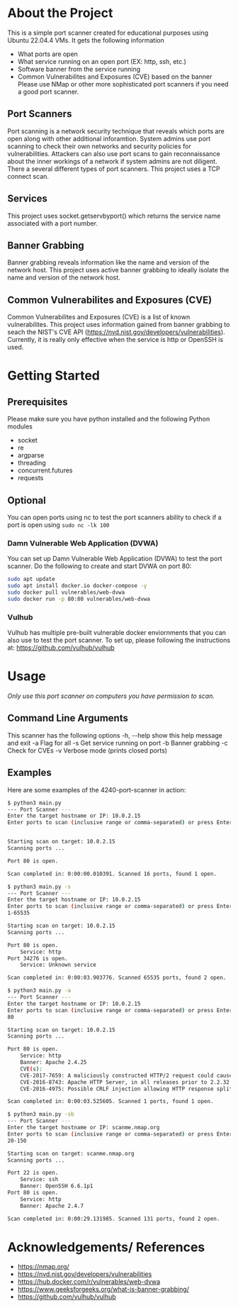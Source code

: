# About the Project 
This is a simple port scanner created for educational purposes using Ubuntu 22.04.4 VMs. It gets the following information 
- What ports are open 
- What service running on an open port (EX: http, ssh, etc.)
- Software banner from the service running 
- Common Vulnerabilites and Exposures (CVE) based on the banner
Please use NMap or other more sophisticated port scanners if you need a good port scanner. 

## Port Scanners 
Port scanning is a network security technique that reveals which ports are open along with other additional inforamtion. System admins use port scanning to check their own networks and security policies for vulnerabilities. Attackers can also use port scans to gain reconnaissance about the inner workings of a network if system admins are not diligent. 
There a several different types of port scanners. This project uses a TCP connect scan.  

## Services 
This project uses socket.getservbyport() which returns the service name associated with a port number. 

## Banner Grabbing 
Banner grabbing reveals information like the name and version of the network host. This project uses active banner grabbing to ideally isolate the name and version of the network host. 

## Common Vulnerabilites and Exposures (CVE)
Common Vulnerabilites and Exposures (CVE) is a list of known vulnerabilites. This project uses information gained from banner grabbing to seach the NIST's CVE API (https://nvd.nist.gov/developers/vulnerabilities). Currently, it is really only effective when the service is http or OpenSSH is used. 

# Getting Started 
## Prerequisites 
Please make sure you have python installed and the following Python modules 
- socket
- re
- argparse
- threading
- concurrent.futures
- requests

## Optional 
You can open ports using nc to test the port scanners ability to check if a port is open using
`sudo nc -lk 100` 
### Damn Vulnerable Web Application (DVWA)
You can set up Damn Vulnerable Web Application (DVWA) to test the port scanner. Do the following to create and start DVWA on port 80: 
```bash
sudo apt update
sudo apt install docker.io docker-compose -y
sudo docker pull vulnerables/web-dvwa
sudo docker run -p 80:80 vulnerables/web-dvwa
```
### Vulhub 
Vulhub has multiple pre-built vulnerable docker enviornments that you can also use to test the port scanner. 
To set up, please following the instructions at: https://github.com/vulhub/vulhub 

# Usage 
*Only use this port scanner on computers you have permission to scan.* 

## Command Line Arguments 
This scanner has the following options 
  -h, --help  show this help message and exit
  -a          Flag for all
  -s          Get service running on port
  -b          Banner grabbing
  -c          Check for CVEs
  -v          Verbose mode (prints closed ports)

## Examples 
Here are some examples of the 4240-port-scanner in action: 

```bash
$ python3 main.py
--- Port Scanner ---
Enter the target hostname or IP: 10.0.2.15
Enter ports to scan (inclusive range or comma-separated) or press Enter to use default ([21, 22, 23, 25, 53, 80, 443, 8080, 8443, 137, 139, 445, 1433, 1434, 3306, 3389]):


Starting scan on target: 10.0.2.15
Scanning ports ...

Port 80 is open.

Scan completed in: 0:00:00.010391. Scanned 16 ports, found 1 open.
```

```bash
$ python3 main.py -s
--- Port Scanner ---
Enter the target hostname or IP: 10.0.2.15
Enter ports to scan (inclusive range or comma-separated) or press Enter to use default ([21, 22, 23, 25, 53, 80, 443, 8080, 8443, 137, 139, 445, 1433, 1434, 3306, 3389]):
1-65535

Starting scan on target: 10.0.2.15
Scanning ports ...

Port 80 is open.
    Service: http
Port 34276 is open.
    Service: Unknown service

Scan completed in: 0:00:03.903776. Scanned 65535 ports, found 2 open.
```

```bash
$ python3 main.py -a
--- Port Scanner ---
Enter the target hostname or IP: 10.0.2.15
Enter ports to scan (inclusive range or comma-separated) or press Enter to use default ([21, 22, 23, 25, 53, 80, 443, 8080, 8443, 137, 139, 445, 1433, 1434, 3306, 3389]):
80

Starting scan on target: 10.0.2.15
Scanning ports ...

Port 80 is open.
	Service: http
	Banner: Apache 2.4.25
	CVE(s): 
	CVE-2017-7659: A maliciously constructed HTTP/2 request could cause mod_http2 in Apache HTTP Server 2.4.24, 2.4.25 to dereference aNULL pointer and crash the server process.
	CVE-2016-8743: Apache HTTP Server, in all releases prior to 2.2.32 and 2.4.25, was liberal in the whitespace accepted from requests and sent in response lines and headers. Accepting these different behaviors represented a security concern when httpd participates in any chain of proxies or interacts with back-end application servers, either through mod_proxy or using conventional CGI mechanisms, and may result in request smuggling, response splitting and cache pollution.
	CVE-2016-4975: Possible CRLF injection allowing HTTP response splitting attacks for sites which use mod_userdir. This issue was mitigated by changes made in 2.4.25 and 2.2.32 which prohibit CR or LF injection into the "Location" or other outbound header key or value. Fixed in Apache HTTP Server 2.4.25 (Affected 2.4.1-2.4.23). Fixed in Apache HTTP Server 2.2.32 (Affected 2.2.0-2.2.31).

Scan completed in: 0:00:03.525605. Scanned 1 ports, found 1 open.
```

```bash
$ python3 main.py -sb
--- Port Scanner ---
Enter the target hostname or IP: scanme.nmap.org
Enter ports to scan (inclusive range or comma-separated) or press Enter to use default ([21, 22, 23, 25, 53, 80, 443, 8080, 8443, 137, 139, 445, 1433, 1434, 3306, 3389]):
20-150

Starting scan on target: scanme.nmap.org
Scanning ports ...

Port 22 is open.
	Service: ssh
	Banner: OpenSSH 6.6.1p1
Port 80 is open.
	Service: http
	Banner: Apache 2.4.7

Scan completed in: 0:00:29.131985. Scanned 131 ports, found 2 open.
```

# Acknowledgements/ References
- https://nmap.org/ 
- https://nvd.nist.gov/developers/vulnerabilities
- https://hub.docker.com/r/vulnerables/web-dvwa 
- https://www.geeksforgeeks.org/what-is-banner-grabbing/
- https://github.com/vulhub/vulhub 